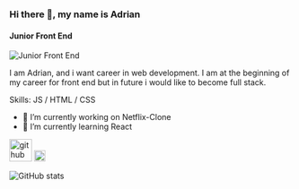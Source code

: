 ### Hi there 👋, my name is Adrian
#### Junior Front End
![Junior Front End](https://banner2.cleanpng.com/20180126/ilq/kisspng-digital-marketing-business-service-brand-computer-programming-5a6bfddde0fe46.3724847015170267819216.jpg)

I am Adrian, and i want career in web development. I am at the beginning of my career for front end but in future i would like to become full stack.

Skills:  JS / HTML / CSS

- 🔭 I’m currently working on Netflix-Clone 
- 🌱 I’m currently learning React 


[<img src='https://cdn.jsdelivr.net/npm/simple-icons@3.0.1/icons/github.svg' alt='github' height='40'>](https://github.com/Adrian1806)  [<img src='https://cdn.jsdelivr.net/npm/simple-icons@3.0.1/icons/linkedin.svg' alt='linkedin' height='20'>](https://www.linkedin.com/in/adrian-voicu-071970272/)  

![GitHub stats](https://github-readme-stats.vercel.app/api?username=Adrian1806&show_icons=true)  

